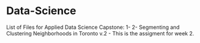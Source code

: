 # Data-Science
List of Files for Applied Data Science Capstone:
1-
2- Segmenting and Clustering Neighborhoods in Toronto v.2
    - This is the assigment for week 2.

